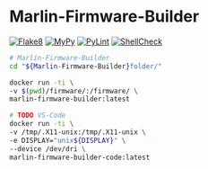 # Marlin-Firmware-Builder
[![Flake8](https://github.com/B0bbyD1g1tal/Marlin-Firmware-Builder/actions/workflows/Flake8.yml/badge.svg?event=check_run)](https://github.com/B0bbyD1g1tal/Marlin-Firmware-Builder/actions/workflows/Flake8.yml)
[![MyPy](https://github.com/B0bbyD1g1tal/Marlin-Firmware-Builder/actions/workflows/MyPy.yml/badge.svg)](https://github.com/B0bbyD1g1tal/Marlin-Firmware-Builder/actions/workflows/MyPy.yml)
[![PyLint](https://github.com/B0bbyD1g1tal/Marlin-Firmware-Builder/actions/workflows/PyLint.yml/badge.svg)](https://github.com/B0bbyD1g1tal/Marlin-Firmware-Builder/actions/workflows/PyLint.yml)
[![ShellCheck](https://github.com/B0bbyD1g1tal/Marlin-Firmware-Builder/actions/workflows/ShellCheck.yml/badge.svg)](https://github.com/B0bbyD1g1tal/Marlin-Firmware-Builder/actions/workflows/ShellCheck.yml)

```bash
# Marlin-Firmware-Builder
cd "${Marlin-Firmware-Builder}folder/"

docker run -ti \
-v $(pwd)/firmware/:/firmware/ \
marlin-firmware-builder:latest
```

```bash
# TODO VS-Code 
docker run -ti \
-v /tmp/.X11-unix:/tmp/.X11-unix \
-e DISPLAY="unix${DISPLAY}" \
--device /dev/dri \
marlin-firmware-builder-code:latest
```
